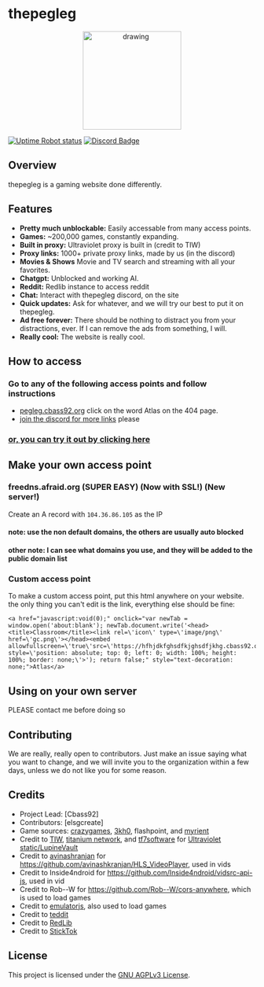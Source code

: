 # thepegleg

<p align="center">
<img src="favicon.ico" alt="drawing" width="200"/>
</p>
<a href='https://status.pegleg.cbass92.org'><img alt="Uptime Robot status" src="https://img.shields.io/uptimerobot/status/m798270643-4809c7289e6698d5c6ca4837"></a>
<a href='https://discord.gg/8Es3wpnPWd'><img alt="Discord Badge" src="https://img.shields.io/badge/discord-darkblue?logo=discord"></a>

## Overview

thepegleg is a gaming website done differently.

## Features

- **Pretty much unblockable:** Easily accessable from many access points.
- **Games:** ~200,000 games, constantly expanding.
- **Built in proxy:** Ultraviolet proxy is built in (credit to TIW)
- **Proxy links:** 1000+ private proxy links, made by us (in the discord)
- **Movies & Shows** Movie and TV search and streaming with all your favorites.
- **Chatgpt:** Unblocked and working AI.
- **Reddit:** Redlib instance to access reddit
- **Chat:** Interact with thepegleg discord, on the site
- **Quick updates:** Ask for whatever, and we will try our best to put it on thepegleg.
- **Ad free forever:** There should be nothing to distract you from your distractions, ever. If I can remove the ads from something, I will.
- **Really cool:** The website is really cool.

## How to access

### Go to any of the following access points and follow instructions

- [pegleg.cbass92.org](https://pegleg.cbass92.org) click on the word Atlas on the 404 page.
- [join the discord for more links](https://discord.gg/8Es3wpnPWd) please

### [or, you can try it out by clicking here](https://sdfsdf.cbass92.org/asdjklhfskjafhakfhueoyraehfjkcnjkdscnsjakdreuoiwefh/embed.html)

## Make your own access point

### freedns.afraid.org (SUPER EASY) (Now with SSL!) (New server!)

Create an A record with `104.36.86.105` as the IP

#### note: use the non default domains, the others are usually auto blocked

#### other note: I can see what domains you use, and they will be added to the public domain list

### Custom access point

To make a custom access point, put this html anywhere on your website. the only thing you can't edit is the link, everything else should be fine:

```
<a href="javascript:void(0);" onclick="var newTab = window.open('about:blank'); newTab.document.write('<head><title>Classroom</title><link rel=\'icon\' type=\'image/png\' href=\'gc.png\'></head><embed allowfullscreen=\'true\'src=\'https://hfhjdkfghsdfkjghsdfjkhg.cbass92.org/asdjklhfskjafhakfhueoyraehfjkcnjkdscnsjakdreuoiwefh/index.html\' style=\'position: absolute; top: 0; left: 0; width: 100%; height: 100%; border: none;\'>'); return false;" style="text-decoration: none;">Atlas</a>
```

## Using on your own server

PLEASE contact me before doing so

## Contributing

We are really, really open to contributors. Just make an issue saying what you want to change, and we will invite you to the organization within a few days, unless we do not like you for some reason.

## Credits

- Project Lead: [Cbass92]
- Contributors: [elsgcreate]
- Game sources: [crazygames](https://crazygames.com), [3kh0](https://3kh0.net), flashpoint, and [myrient](https://myrient.erista.me)
- Credit to [TIW](https://github.com/TheTIW), [titanium network](https://titaniumnetwork.org/), and [tf7software](https://github.com/tf7software) for [Ultraviolet static/LupineVault](https://github.com/tf7software/UV-Static)
- Credit to [avinashranjan](https://avinashranjan.com) for https://github.com/avinashkranjan/HLS_VideoPlayer, used in vids
- Credit to Inside4ndroid for https://github.com/Inside4ndroid/vidsrc-api-js, used in vid
- Credit to Rob--W for https://github.com/Rob--W/cors-anywhere, which is used to load games
- Credit to [emulatorjs](https://emulatorjs.org/), also used to load games
- Credit to [teddit](https://codeberg.org/teddit/teddit)
- Credit to [RedLib](https://github.com/redlib-org/redlib)
- Credit to [StickTok](https://github.com/PrivacySafe/sticktock)

## License

This project is licensed under the [GNU AGPLv3 License](LICENSE).
